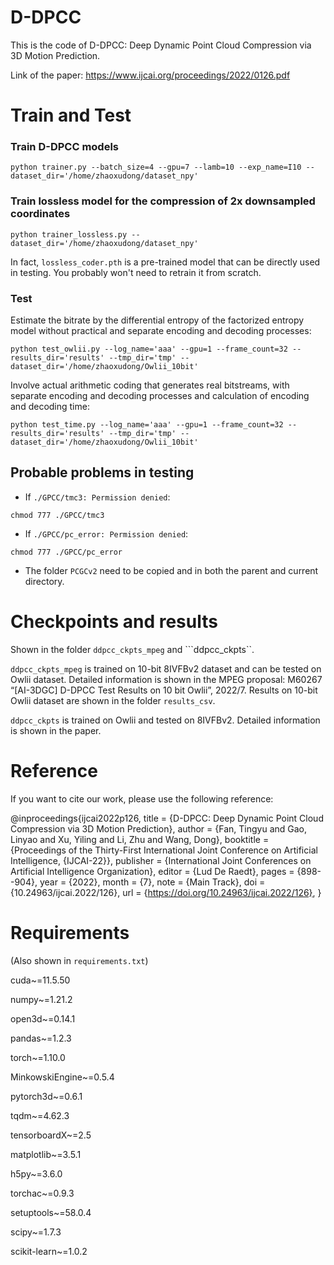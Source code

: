 # D-DPCC
This is the code of D-DPCC: Deep Dynamic Point Cloud Compression via 3D Motion Prediction.

Link of the paper: https://www.ijcai.org/proceedings/2022/0126.pdf



# Train and Test
### Train D-DPCC models
```shell
python trainer.py --batch_size=4 --gpu=7 --lamb=10 --exp_name=I10 --dataset_dir='/home/zhaoxudong/dataset_npy'
```
### Train lossless model for the compression of 2x downsampled coordinates
```shell
python trainer_lossless.py --dataset_dir='/home/zhaoxudong/dataset_npy'
```
In fact, ```lossless_coder.pth``` is a pre-trained model that can be directly used in testing. You probably won't need to retrain it from scratch.

### Test
Estimate the bitrate by the differential entropy of the factorized entropy model without practical and separate encoding and decoding processes:
```shell
python test_owlii.py --log_name='aaa' --gpu=1 --frame_count=32 --results_dir='results' --tmp_dir='tmp' --dataset_dir='/home/zhaoxudong/Owlii_10bit'
```

Involve actual arithmetic coding that generates real bitstreams, with separate encoding and decoding processes and calculation of encoding and decoding time:
```shell
python test_time.py --log_name='aaa' --gpu=1 --frame_count=32 --results_dir='results' --tmp_dir='tmp' --dataset_dir='/home/zhaoxudong/Owlii_10bit'
```

## Probable problems in testing
- If ```./GPCC/tmc3: Permission denied```:
```shell
chmod 777 ./GPCC/tmc3
```

- If ```./GPCC/pc_error: Permission denied```:
```shell
chmod 777 ./GPCC/pc_error
```

- The folder ```PCGCv2``` need to be copied and in both the parent and current directory.



# Checkpoints and results
Shown in the folder ```ddpcc_ckpts_mpeg``` and ```ddpcc_ckpts``. 

```ddpcc_ckpts_mpeg``` is trained on 10-bit 8IVFBv2 dataset and can be tested on Owlii dataset. Detailed information is shown in the MPEG proposal: M60267 “[AI-3DGC] D-DPCC Test Results on 10 bit Owlii”, 2022/7. Results on 10-bit Owlii dataset are shown in the folder ```results_csv```. 

```ddpcc_ckpts``` is trained on Owlii and tested on 8IVFBv2. Detailed information is shown in the paper.



# Reference
If you want to cite our work, please use the following reference:

@inproceedings{ijcai2022p126,
  title     = {D-DPCC: Deep Dynamic Point Cloud Compression via 3D Motion Prediction},
  author    = {Fan, Tingyu and Gao, Linyao and Xu, Yiling and Li, Zhu and Wang, Dong},
  booktitle = {Proceedings of the Thirty-First International Joint Conference on
               Artificial Intelligence, {IJCAI-22}},
  publisher = {International Joint Conferences on Artificial Intelligence Organization},
  editor    = {Lud De Raedt},
  pages     = {898--904},
  year      = {2022},
  month     = {7},
  note      = {Main Track},
  doi       = {10.24963/ijcai.2022/126},
  url       = {https://doi.org/10.24963/ijcai.2022/126},
}



# Requirements
(Also shown in ```requirements.txt```)

cuda~=11.5.50

numpy~=1.21.2

open3d~=0.14.1

pandas~=1.2.3

torch~=1.10.0

MinkowskiEngine~=0.5.4

pytorch3d~=0.6.1

tqdm~=4.62.3

tensorboardX~=2.5

matplotlib~=3.5.1

h5py~=3.6.0

torchac~=0.9.3

setuptools~=58.0.4

scipy~=1.7.3

scikit-learn~=1.0.2
